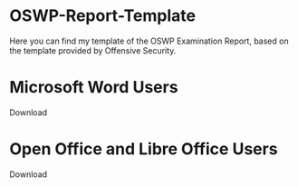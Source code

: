 # OSWP-Report-Template
Here you can find my template of the OSWP Examination Report, based on the template provided by Offensive Security.

# Microsoft Word Users

Download

# Open Office and Libre Office Users

Download
